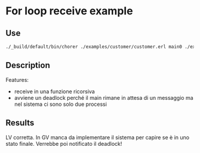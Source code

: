 # For loop receive example

## Use

```bash
./_build/default/bin/chorer ./examples/customer/customer.erl main0 ./examples/customer
```

## Description

Features:

- receive in una funzione ricorsiva
- avviene un deadlock perché il main rimane in attesa di un messaggio ma nel sistema ci sono solo due processi

## Results

LV corretta. In GV manca da implementare il sistema per capire se è in uno stato finale. Verrebbe poi notificato il deadlock!